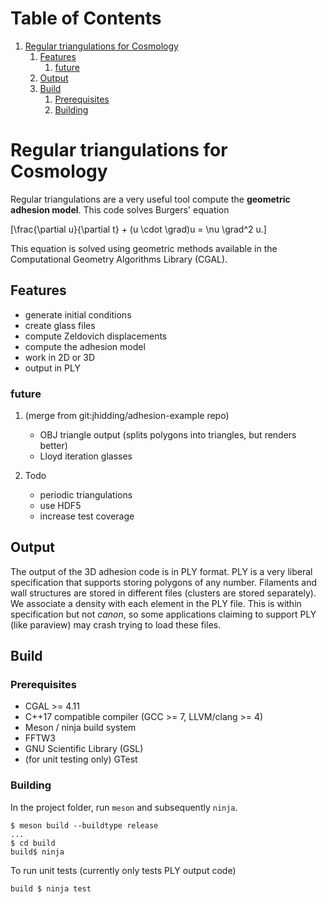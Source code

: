 
# Table of Contents

1.  [Regular triangulations for Cosmology](#orgf58ef39)
    1.  [Features](#orgfa555fc)
        1.  [future](#org98c9538)
    2.  [Output](#org69bd174)
    3.  [Build](#orga482659)
        1.  [Prerequisites](#org1c3d5ac)
        2.  [Building](#orgb089010)


<a id="orgf58ef39"></a>

# Regular triangulations for Cosmology

Regular triangulations are a very useful tool compute the **geometric
adhesion model**.  This code solves Burgers' equation

\[\frac{\partial u}{\partial t} + (u \cdot \grad)u = \nu \grad^2 u.\]

This equation is solved using geometric methods available in the
Computational Geometry Algorithms Library (CGAL).


<a id="orgfa555fc"></a>

## Features

-   generate initial conditions
-   create glass files
-   compute Zeldovich displacements
-   compute the adhesion model
-   work in 2D or 3D
-   output in PLY


<a id="org98c9538"></a>

### future

1.  (merge from git:jhidding/adhesion-example repo)

    -   OBJ triangle output (splits polygons into triangles, but renders better)
    -   Lloyd iteration glasses

2.  Todo

    -   periodic triangulations
    -   use HDF5
    -   increase test coverage


<a id="org69bd174"></a>

## Output

The output of the 3D adhesion code is in PLY format. PLY is a very liberal specification that
supports storing polygons of any number. Filaments and wall structures are stored in different
files (clusters are stored separately). We associate a density with each element in the PLY file.
This is within specification but not *canon*, so some applications claiming to support PLY
(like paraview) may crash trying to load these files.


<a id="orga482659"></a>

## Build


<a id="org1c3d5ac"></a>

### Prerequisites

-   CGAL >= 4.11
-   C++17 compatible compiler (GCC >= 7, LLVM/clang >= 4)
-   Meson / ninja build system
-   FFTW3
-   GNU Scientific Library (GSL)
-   (for unit testing only) GTest


<a id="orgb089010"></a>

### Building

In the project folder, run `meson` and subsequently `ninja`.

    $ meson build --buildtype release
    ...
    $ cd build
    build$ ninja

To run unit tests (currently only tests PLY output code)

    build $ ninja test

